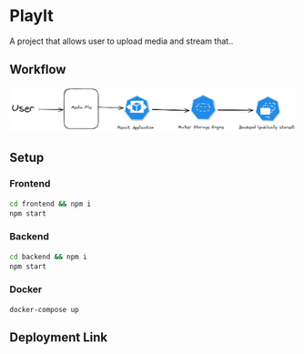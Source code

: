 # PlayIt

A project that allows user to upload media and stream that..

## Workflow

![workflow](./workflow.png)

## Setup
### Frontend

```bash
cd frontend && npm i
npm start
```
### Backend
```bash
cd backend && npm i
npm start
```
### Docker
```
docker-compose up
```

## Deployment Link
